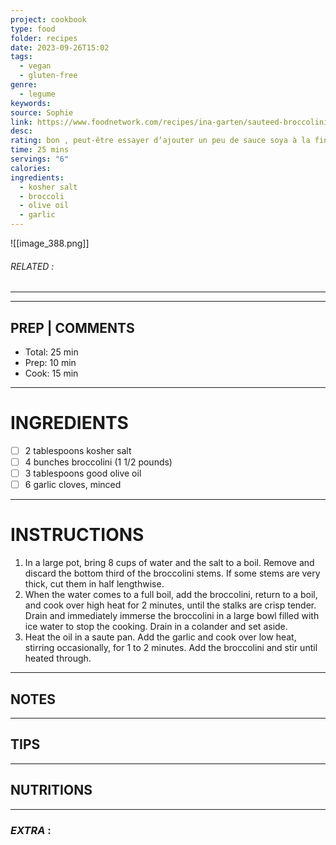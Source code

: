```yaml
---
project: cookbook
type: food
folder: recipes
date: 2023-09-26T15:02
tags:
  - vegan
  - gluten-free
genre:
  - legume
keywords: 
source: Sophie
link: https://www.foodnetwork.com/recipes/ina-garten/sauteed-broccolini-and-garlic-recipe-1923312
desc: 
rating: bon , peut-être essayer d’ajouter un peu de sauce soya à la fin
time: 25 mins
servings: "6"
calories: 
ingredients:
  - kosher salt
  - broccoli
  - olive oil
  - garlic
---
```


![[image_388.png]]
###### *RELATED* : 
---


---
## PREP | COMMENTS

- Total: 25 min
- Prep: 10 min
- Cook: 15 min

---
# INGREDIENTS

- [ ] 2 tablespoons kosher salt
- [ ] 4 bunches broccolini (1 1/2 pounds)
- [ ] 3 tablespoons good olive oil
- [ ] 6 garlic cloves, minced

---
# INSTRUCTIONS

1. In a large pot, bring 8 cups of water and the salt to a boil. Remove and discard the bottom third of the broccolini stems. If some stems are very thick, cut them in half lengthwise.
2. When the water comes to a full boil, add the broccolini, return to a boil, and cook over high heat for 2 minutes, until the stalks are crisp tender. Drain and immediately immerse the broccolini in a large bowl filled with ice water to stop the cooking. Drain in a colander and set aside.
3. Heat the oil in a saute pan. Add the garlic and cook over low heat, stirring occasionally, for 1 to 2 minutes. Add the broccolini and stir until heated through.

---
## NOTES



---
## TIPS



---
## NUTRITIONS



---
### *EXTRA* :



